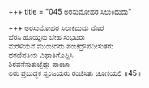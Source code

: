 +++
title = "045 ಅರಸುಮೋಹರ ಸಿಲುಕಿದುದು"

+++
ಅರಸುಮೋಹರ ಸಿಲುಕಿದುದು ದೊರೆ  
ಬೆರಸಿ ಹೊಯ್ದನು ಬೇಹ ಸುಭಟರು  
ಮರಳಿಯೆನೆ ಮುಂಚಿದರು ಪಂಚದ್ರೌಪದೀಸುತರು  
ಧರಣಿಪತಿಯ ವಿಘಾತಿಗೊಪ್ಪಿಸಿ  
ಶಿರವನೆನುತುಬ್ಬೆದ್ದು ಪಾಂಚಾ  
ಲರು ಪ್ರಬುದ್ಧಕ ಸೃಂಜಯರು ರಂಜಿಸಿತು ಚೂಣಿಯಲಿ    ॥45॥